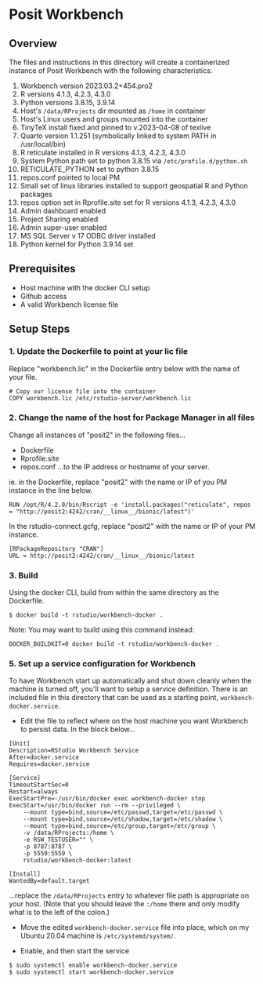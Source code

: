# Posit Workbench

## Overview
The files and instructions in this directory will create a containerized instance of Posit Workbench with the following characteristics:
1. Workbench version 2023.03.2+454.pro2
2. R versions 4.1.3, 4.2.3, 4.3.0
3. Python versions 3.8.15, 3.9.14
4. Host's `/data/RProjects` dir mounted as `/home` in container
5. Host's Linux users and groups mounted into the container
6. TinyTeX install fixed and pinned to v.2023-04-08 of texlive 
7. Quarto version 1.1.251 (symbolically linked to system PATH in /usr/local/bin)
8. R reticulate installed in R versions 4.1.3, 4.2.3, 4.3.0
9. System Python path set to python 3.8.15 via `/etc/profile.d/python.sh`
10. RETICULATE_PYTHON set to python 3.8.15
11. repos.conf pointed to local PM
12. Small set of linux libraries installed to support geospatial R and Python packages
13. repos option set in Rprofile.site set for R versions 4.1.3, 4.2.3, 4.3.0
14. Admin dashboard enabled
15. Project Sharing enabled
16. Admin super-user enabled
17. MS SQL Server v 17 ODBC driver installed
18. Python kernel for Python 3.9.14 set

## Prerequisites
* Host machine with the docker CLI setup
* Github access
* A valid Workbench license file

## Setup Steps

### 1. Update the Dockerfile to point at your lic file
Replace "workbench.lic" in the Dockerfile entry below with the name of your file.
```
# Copy our license file into the container
COPY workbench.lic /etc/rstudio-server/workbench.lic
```

### 2. Change the name of the host for Package Manager in all files
Change all instances of "posit2" in the following files...
- Dockerfile
- Rprofile.site
- repos.conf
...to the IP address or hostname of your server.
  

ie. in the Dockerfile, replace "posit2" with the name or IP of you PM instance in the line below.
```
RUN /opt/R/4.2.0/bin/Rscript -e 'install.packages("reticulate", repos = "http://posit2:4242/cran/__linux__/bionic/latest")'
```

In the rstudio-connect.gcfg, replace "posit2" with the name or IP of your PM instance.
```
[RPackageRepository "CRAN"]
URL = http://posit2:4242/cran/__linux__/bionic/latest
```

### 3. Build
Using the docker CLI, build from within the same directory as the Dockerfile.
```
$ docker build -t rstudio/workbench-docker .
```

Note: You may want to build using this command instead:
```
DOCKER_BUILDKIT=0 docker build -t rstudio/workbench-docker .
```

### 5. Set up a service configuration for Workbench
To have Workbench start up automatically and shut down cleanly when the machine is turned off, you'll want to setup a service definition.  There is an included file in this directory that can be used as a starting point, `workbench-docker.service`.  

* Edit the file to reflect where on the host machine you want Workbench to persist data.  In the block below...
```
[Unit]
Description=RStudio Workbench Service
After=docker.service
Requires=docker.service

[Service]
TimeoutStartSec=0
Restart=always
ExecStartPre=-/usr/bin/docker exec workbench-docker stop
ExecStart=/usr/bin/docker run --rm --privileged \
    --mount type=bind,source=/etc/passwd,target=/etc/passwd \
    --mount type=bind,source=/etc/shadow,target=/etc/shadow \
    --mount type=bind,source=/etc/group,target=/etc/group \
    -v /data/RProjects:/home \
    -e RSW_TESTUSER="" \
    -p 8787:8787 \
    -p 5559:5559 \
    rstudio/workbench-docker:latest

[Install]
WantedBy=default.target

```
...replace the `/data/RProjects` entry to whatever file path is appropriate on your host. (Note that you should leave the `:/home` there and only modify what is to the left of the colon.)

* Move the edited `workbench-docker.service` file into place, which on my Ubuntu 20.04 machine is `/etc/systemd/system/`.

* Enable, and then start the service
```
$ sudo systemctl enable workbench-docker.service
$ sudo systemctl start workbench-docker.service
```



